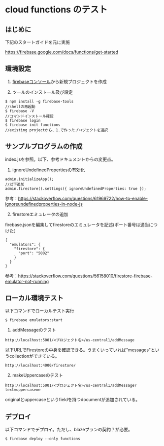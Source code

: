 # cloud functions のテスト


## はじめに

下記のスタートガイドを元に実施

https://firebase.google.com/docs/functions/get-started

## 環境設定

1. [firebaseコンソール](https://console.firebase.google.com/)から新規プロジェクトを作成

2. ツールのインストール及び設定

```
$ npm install -g firebase-tools
//shellの再起動
$ firebase -V
//コマンドインストール確認
$ firebase login
$ firebase init functions
//existing projectから、1.で作ったプロジェクトを選択
```

## サンプルプログラムの作成

index.jsを参照。以下、参考ドキュメントからの変更点。

1. ignoreUndefinedPropertiesの有効化


```
admin.initializeApp();
//以下追加
admin.firestore().settings({ ignoreUndefinedProperties: true });
```

参考：https://stackoverflow.com/questions/61969722/how-to-enable-ignoreundefinedproperties-in-node-js


2. firestoreエミュレータの追加

firebase.jsonを編集してfirestoreのエミュレータを記述(ポート番号は適当につけた）

```
{
  "emulators": {
    "firestore": {
      "port": "5002"
    }
  }
}
```

参考：https://stackoverflow.com/questions/56158010/firestore-firebase-emulator-not-running


## ローカル環境テスト

以下コマンドでローカルテスト実行

```
$ firebase emulators:start
```

1. addMessageのテスト

```
http://localhost:5001/<プロジェクト名>/us-central1/addMessage
```

以下URLでFirestoreの中身を確認できる。うまくいっていれば"messages"というcollectionができている。

```
http://localhost:4000/firestore/
```

2. makeUppercaseのテスト

```
http://localhost:5001/<プロジェクト名>/us-central1/addMessage?text=uppercaseme
```

originalとuppercaseというfieldを持つdocumentが追加されている。


## デプロイ

以下コマンドでデプロイ。ただし、blazeプランの契約？が必要。

```
$ firebase deploy --only functions
```
